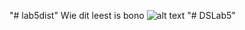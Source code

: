 "# lab5dist" 
Wie dit leest is bono ![alt text](https://s3.amazonaws.com/one_org_international/nl/wp-content/uploads/2019/05/Bono_board_photo.jpg)
"# DSLab5" 
